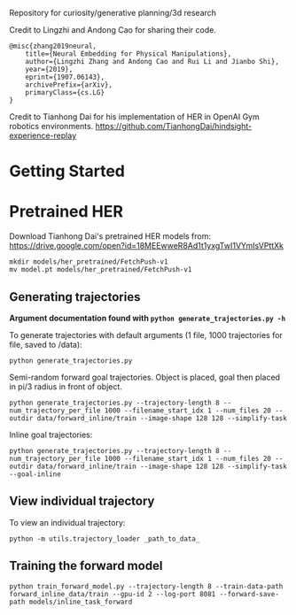 Repository for curiosity/generative planning/3d research

Credit to Lingzhi and Andong Cao for sharing their code.

```
@misc{zhang2019neural,
    title={Neural Embedding for Physical Manipulations},
    author={Lingzhi Zhang and Andong Cao and Rui Li and Jianbo Shi},
    year={2019},
    eprint={1907.06143},
    archivePrefix={arXiv},
    primaryClass={cs.LG}
}
```

Credit to Tianhong Dai for his implementation of HER in OpenAI Gym robotics environments.
https://github.com/TianhongDai/hindsight-experience-replay

# Getting Started

# Pretrained HER

Download Tianhong Dai's pretrained HER models from:
https://drive.google.com/open?id=18MEEwweR8Ad1t1yxgTwI1VYmIsVPttXk

```
mkdir models/her_pretrained/FetchPush-v1
mv model.pt models/her_pretrained/FetchPush-v1
```

## Generating trajectories

**Argument documentation found with `python generate_trajectories.py -h`**

To generate trajectories with default arguments (1 file, 1000 trajectories for file, saved to /data):
```
python generate_trajectories.py
```

Semi-random forward goal trajectories. Object is placed, goal then placed in pi/3 radius in front of object.
```
python generate_trajectories.py --trajectory-length 8 --num_trajectory_per_file 1000 --filename_start_idx 1 --num_files 20 --outdir data/forward_inline/train --image-shape 128 128 --simplify-task
```

Inline goal trajectories:
```
python generate_trajectories.py --trajectory-length 8 --num_trajectory_per_file 1000 --filename_start_idx 1 --num_files 20 --outdir data/forward_inline/train --image-shape 128 128 --simplify-task --goal-inline
```

## View individual trajectory

To view an individual trajectory:
```
python -m utils.trajectory_loader _path_to_data_
```

## Training the forward model
```
python train_forward_model.py --trajectory-length 8 --train-data-path forward_inline_data/train --gpu-id 2 --log-port 8081 --forward-save-path models/inline_task_forward
```
